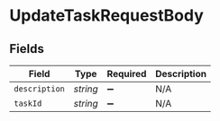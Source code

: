 # UpdateTaskRequestBody


## Fields

| Field              | Type               | Required           | Description        |
| ------------------ | ------------------ | ------------------ | ------------------ |
| `description`      | *string*           | :heavy_minus_sign: | N/A                |
| `taskId`           | *string*           | :heavy_minus_sign: | N/A                |
